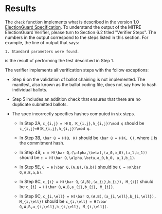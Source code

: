# Results

The `check` function implements what is described in the version 1.0
[ElectionGuard Specification](https://www.electionguard.vote/spec/).
To understand the output of the MITRE ElectionGuard Verifier, please
turn to Section 6.2 titled "Verifier Steps".  The numbers in the
output correspond to the steps listed in this section.  For example,
the line of output that says:

```
1. Standard parameters were found.
```

is the result of performing the test described in Step 1.

The verifier implements all verification steps with the follow
exceptions:

 * Step 6 on the validation of ballot chaining is not implemented.
   The manifest, also known as the ballot coding file, does not say
   how to hash individual ballots.

 * Step 5 includes an addition check that ensures that there are no
   duplicate submitted ballots.

 * The spec incorrectly specifies hashes computed in six steps.

   * In Step 2A, ``c_{i,j} = H(Q, K_{i,j},h_{i,j})\mod q`` should be
     ``c_{i,j}=H(K_{i,j},h_{i,j})\mod q``.

   * In Step 3B, ``\bar Q = H(Q, K)`` should be ``\bar Q = H(K, C)``,
     where ``C`` is the commitment hash.

   * In Step 4B, ``c = H(\bar Q,(\alpha,\beta),(a_0,b_0),(a_1,b_1))``
     should be ``c = H(\bar Q,\alpha,\beta,a_0,b_0, a_1,b_1)``.

   * In Step 5E, ``C = H(\bar Q,(A,B),(a,b))``
     should be ``C = H(\bar Q,A,B,a,b)``.

   * In Step 8C, ``c_{i} = H(\bar Q,(A,B),(a_{i},b_{i}), M_{i})``
     should be ``c_{i} = H(\bar Q,A,B,a_{i},b_{i}, M_{i})``.

   * In Step 9C, ``c_{i,\ell} = H(\bar Q,(A,B),(a_{i,\ell},b_{i,\ell}), M_{i,\ell})``
     should be ``c_{i,\ell} = H(\bar Q,A,B,a_{i,\ell},b_{i,\ell}, M_{i,\ell})``.
